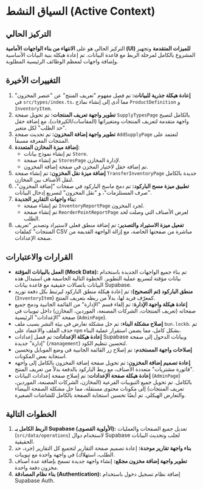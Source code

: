 # السياق النشط (Active Context)

## التركيز الحالي
التركيز الحالي هو على **الانتهاء من بناء الواجهات الأمامية (UI) للميزات المتقدمة** وتجهيز المشروع بالكامل لمرحلة الربط مع قاعدة البيانات. تم إعادة هيكلة بنية البيانات الأساسية وإضافة واجهات لمعظم الوظائف الرئيسية المطلوبة.

## التغييرات الأخيرة
1.  **إعادة هيكلة جذرية للبيانات:** تم فصل مفهوم "تعريف المنتج" عن "عنصر المخزون" في `src/types/index.ts`، مما أدى إلى إنشاء نماذج `ProductDefinition` و `InventoryItem`.
2.  **تطوير واجهة تعريف المنتجات:** تم تحويل صفحة `SupplyTypesPage` بالكامل لتصبح واجهة متقدمة لتعريف المنتجات ومتغيراتها (المقاسات/الكيرفات)، مع إضافة حقل "حد الطلب" لكل متغير.
3.  **تطوير واجهة إضافة المخزون:** تم تحديث صفحة `AddSupplyPage` لتعتمد على المنتجات المعرفة مسبقاً.
4.  **إضافة ميزة المخازن المتعددة:**
    *   تم إنشاء نموذج بيانات `Store`.
    *   تم إنشاء صفحة `StoresPage` لإدارة المخازن.
    *   تم إضافة حقل لاختيار المخزن في صفحة إضافة المخزون.
5.  **إضافة ميزة نقل المخزون:** تم إنشاء صفحة `TransferInventoryPage` جديدة بالكامل لنقل الأصناف بين المخازن.
6.  **تطبيق ميزة مسح الباركود:** تم دمج ماسح الباركود في صفحات "إضافة المخزون"، "صرف المستلزمات"، و "نقل المخزون" لتسريع إدخال البيانات.
7.  **بناء واجهات التقارير الجديدة:**
    *   تم إنشاء صفحة `InventoryReportPage` لجرد المخزون.
    *   تم إنشاء صفحة `ReorderPointReportPage` لعرض الأصناف التي وصلت لحد الطلب.
8.  **تفعيل ميزة الاستيراد والتصدير:** تم إضافة منطق فعلي لاستيراد وتصدير "تعريف المنتجات" كملفات CSV مباشرة من صفحتها الخاصة، مع إزالة الواجهة القديمة من صفحة الإعدادات.

## القرارات والاعتبارات
- **العمل بالبيانات المؤقتة (Mock Data):** تم بناء جميع الواجهات الجديدة باستخدام بيانات مؤقتة لتسريع عملية التطوير. الخطوة التالية الحاسمة هي استبدال هذه البيانات باتصالات حقيقية مع قاعدة بيانات Supabase.
- **منطق الباركود (تم التصحيح):** تم إعادة هيكلة منطق الباركود ليرتبط بكل دفعة توريد (`InventoryItem`) كمعرّف فريد لها، بدلاً من ربطه بتعريف المنتج.
- **إعادة هيكلة واجهة الإدارة:** تم إلغاء قسم "الإدارة" من القائمة الجانبية ودمج جميع صفحاته (تعريف المنتجات، الشركات المصنعة، الموردين، المخازن) داخل تبويبات في صفحة "الإعدادات" الرئيسية (`AdminPage`).
- **إصلاح مشكلة البناء:** تم حل مشكلة تعارض في بيئة النشر بسبب ملف `bun.lockb`. تم حذف الملف والاعتماد على `npm` بشكل كامل، مما يضمن استقرار عملية البناء.
- **إعادة هيكلة الإعدادات:** تم فصل إعدادات Supabase وبيانات الدخول إلى صفحة "إدارة" جديدة (`/management`) لتحسين تنظيم الكود.
- **إصلاحات واجهة المستخدم:** تم إصلاح زر القائمة الجانبية في وضع الموبايل وتحسين استجابة بعض المكونات.
- **إعادة تصميم إضافة المخزون:** تم تحويل صفحة إضافة المخزون بالكامل إلى واجهة "فاتورة مشتريات" متعددة الأصناف، مع ربط الباركود بالدفعة بدلاً من تعريف المنتج.
- **إعادة هيكلة صفحة الإعدادات:** تم إصلاح صفحة إعدادات البيانات (`AdminPage`) بالكامل. تم تحويل جميع التبويبات الفرعية (المخازن، الشركات المصنعة، الموردين، تعريف المنتجات) إلى مكونات محتوى مستقلة، مما حل مشكلة الصفحة البيضاء والتعارض الهيكلي. تم أيضًا تحسين استجابة الصفحة بالكامل للشاشات الصغيرة.

## الخطوات التالية
1.  **الربط الكامل بـ Supabase (الأولوية القصوى):** تعديل جميع الصفحات والعمليات (`src/data/operations`) لاستخدام دوال Supabase لجلب وتحديث البيانات الحقيقية.
2.  **بناء واجهة تقارير موحدة:** إعادة تصميم صفحة التقارير لتجميع كل التقارير (جرد، حد الطلب، استهلاك) في واجهة واحدة مع تبويبات.
3.  **تطوير واجهة إضافة مخزون مجمّع:** إنشاء واجهة جديدة تسمح بإضافة عدة أصناف مخزون دفعة واحدة.
4.  **بناء نظام المصادقة (Authentication):** إضافة نظام تسجيل دخول باستخدام Supabase Auth.

